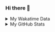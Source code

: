 ### Hi there 👋

<!--
**cdfmlr/cdfmlr** is a ✨ _special_ ✨ repository because its `README.md` (this file) appears on your GitHub profile.

Here are some ideas to get you started:

- 🔭 I’m currently working on ...
- 🌱 I’m currently learning ...
- 👯 I’m looking to collaborate on ...
- 🤔 I’m looking for help with ...
- 💬 Ask me about ...
- 📫 How to reach me: ...
- 😄 Pronouns: ...
- ⚡ Fun fact: ...
-->

<details>

<summary>My Wakatime Data</summary>

<!--START_SECTION:waka-->
![Lines of code](https://img.shields.io/badge/From%20Hello%20World%20I%27ve%20Written-7.1%20million%20lines%20of%20code-blue)

**🐱 My GitHub Data** 

> 📦 616.5 kB Used in GitHub's Storage 
 > 
> 🏆 316 Contributions in the Year 2023
 > 
> 🚫 Not Opted to Hire
 > 
> 📜 69 Public Repositories 
 > 
> 🔑 17 Private Repositories 
 > 
**I'm an Early 🐤** 

```text
🌞 Morning                1161 commits        ██████░░░░░░░░░░░░░░░░░░░   24.55 % 
🌆 Daytime                1967 commits        ██████████░░░░░░░░░░░░░░░   41.59 % 
🌃 Evening                1541 commits        ████████░░░░░░░░░░░░░░░░░   32.58 % 
🌙 Night                  61 commits          ░░░░░░░░░░░░░░░░░░░░░░░░░   01.29 % 
```
📅 **I'm Most Productive on Tuesday** 

```text
Monday                   575 commits         ███░░░░░░░░░░░░░░░░░░░░░░   12.16 % 
Tuesday                  802 commits         ████░░░░░░░░░░░░░░░░░░░░░   16.96 % 
Wednesday                800 commits         ████░░░░░░░░░░░░░░░░░░░░░   16.91 % 
Thursday                 650 commits         ███░░░░░░░░░░░░░░░░░░░░░░   13.74 % 
Friday                   706 commits         ████░░░░░░░░░░░░░░░░░░░░░   14.93 % 
Saturday                 631 commits         ███░░░░░░░░░░░░░░░░░░░░░░   13.34 % 
Sunday                   566 commits         ███░░░░░░░░░░░░░░░░░░░░░░   11.97 % 
```


**I Mostly Code in Go** 

```text
Go                       22 repos            ███████░░░░░░░░░░░░░░░░░░   29.73 % 
Python                   16 repos            █████░░░░░░░░░░░░░░░░░░░░   21.62 % 
Vue                      5 repos             ██░░░░░░░░░░░░░░░░░░░░░░░   06.76 % 
HTML                     3 repos             █░░░░░░░░░░░░░░░░░░░░░░░░   04.05 % 
Lua                      1 repo              ░░░░░░░░░░░░░░░░░░░░░░░░░   01.35 % 
```




 Last Updated on 15/03/2023 01:27:59 UTC
<!--END_SECTION:waka-->

</details>

<details>
 
 <summary>My GitHub Stats</summary>

[![CDFMLR's github stats](https://github-readme-stats.vercel.app/api?username=cdfmlr&count_private=true&show_icons=true)](https://github.com/anuraghazra/github-readme-stats)

</details>
